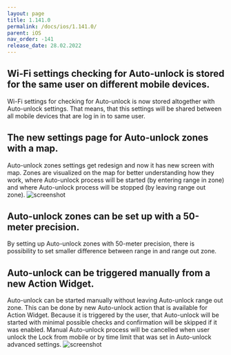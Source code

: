 ```yaml
---
layout: page
title: 1.141.0
permalink: /docs/ios/1.141.0/
parent: iOS
nav_order: -141
release_date: 28.02.2022
---
```


## Wi-Fi settings checking for Auto-unlock is stored for the same user on different mobile devices.
Wi-Fi settings for checking for Auto-unlock is now stored altogether with Auto-unlock settings. That means, that this settings will be shared between all mobile devices that are log in in to same user.

## The new settings page for Auto-unlock zones with a map.
Auto-unlock zones settings get redesign and now it has new screen with map. Zones are visualized on the map for better understanding how they work, where Auto-unlock process will be started (by entering range in zone) and where Auto-unlock process will be stopped (by leaving range out zone).
![screenshot](/tedee-release-notes/docs/ios/assets/1.141.0-auto-unlock-zones-map.png)

## Auto-unlock zones can be set up with a 50-meter precision.
By setting up Auto-unlock zones with 50-meter precision, there is possibility to set smaller difference between range in and range out zone.

## Auto-unlock can be triggered manually from a new Action Widget.
Auto-unlock can be started manually without leaving Auto-unlock range out zone. This can be done by new Auto-unlock action that is available for Action Widget. Because it is triggered by the user, that Auto-unlock will be started with minimal possible checks and confirmation will be skipped if it was enabled. Manual Auto-unlock process will be cancelled when user unlock the Lock from mobile or by time limit that was set in Auto-unlock advanced settings.
![screenshot](/tedee-release-notes/docs/ios/assets/1.141.0-manual-auto-unlock.png)